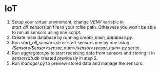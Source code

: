 # IoT
1. Setup your virtual enviroment, change *VENV* variable in *start_all_sensors.sh* file to your rcfile path. Otherwise you won't be able to run all sensors using one script.  
2. Create main database by running *create_main_database.py*.  
3. Run *start_all_sensors.sh* or start sensors one by one using */Sensors/Sensor<sensor_num>/sensor<sensor_num>.py* script.  
4. Run *aggregator.py* to start receiving data from sensors and storing it in *sensorsdb.db* created previously in step 2.  
5. Run *manager.py* to preview stored data and manage the sensors.  
